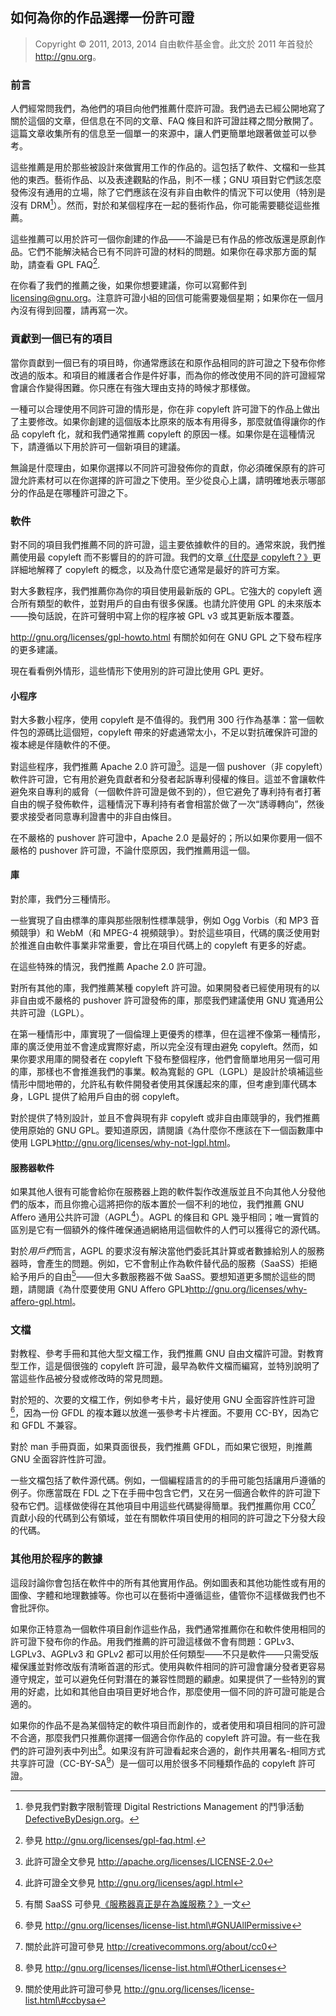 ## 如何為你的作品選擇一份許可證<!--(pandoc) {#pandoc_license-recommendations}(pandoc)--> <!--(po)2018-01-01 05:57+0000,2019-07-28 16:25+0800,licenses/po/license-recommendations.pot(po)-->

> Copyright © 2011, 2013, 2014 自由軟件基金會。此文於 2011 年首發於 <http://gnu.org>。

### 前言

人們經常問我們，為他們的項目向他們推薦什麼許可證。我們過去已經公開地寫了關於這個的文章，但信息在不同的文章、FAQ 條目和許可證註釋之間分散開了。這篇文章收集所有的信息至一個單一的來源中，讓人們更簡單地跟著做並可以參考。

這些推薦是用於那些被設計來做實用工作的作品的。這包括了軟件、文檔和一些其他的東西。藝術作品、以及表達觀點的作品，則不一樣；GNU 項目對它們該怎麼發佈沒有通用的立場，除了它們應該在沒有非自由軟件的情況下可以使用（特別是沒有 DRM[^recon-1]）。然而，對於和某個程序在一起的藝術作品，你可能需要聽從這些推薦。

這些推薦可以用於許可一個你創建的作品——不論是已有作品的修改版還是原創作品。它們不能解決結合已有不同許可證的材料的問題。如果你在尋求那方面的幫助，請查看 GPL FAQ[^recon-2].

在你看了我們的推薦之後，如果你想要建議，你可以寫郵件到 <licensing@gnu.org>。注意許可證小組的回信可能需要幾個星期；如果你在一個月內沒有得到回覆，請再寫一次。

### 貢獻到一個已有的項目

當你貢獻到一個已有的項目時，你通常應該在和原作品相同的許可證之下發布你修改過的版本。和項目的維護者合作是件好事，而為你的修改使用不同的許可證經常會讓合作變得困難。你只應在有強大理由支持的時候才那樣做。

一種可以合理使用不同許可證的情形是，你在非 copyleft 許可證下的作品上做出了主要修改。如果你創建的這個版本比原來的版本有用得多，那麼就值得讓你的作品 copyleft 化，就和我們通常推薦 copyleft 的原因一樣。如果你是在這種情況下，請遵循以下用於許可一個新項目的建議。

無論是什麼理由，如果你選擇以不同許可證發佈你的貢獻，你必須確保原有的許可證允許素材可以在你選擇的許可證之下使用。至少從良心上講，請明確地表示哪部分的作品是在哪種許可證之下。

### 軟件

對不同的項目我們推薦不同的許可證，這主要依據軟件的目的。通常來說，我們推薦使用最 copyleft 而不影響目的的許可證。我們的文章[《什麼是 copyleft？》](copyleft.md)更詳細地解釋了 copyleft 的概念，以及為什麼它通常是最好的許可方案。

對大多數程序，我們推薦你為你的項目使用最新版的 GPL。它強大的 copyleft 適合所有類型的軟件，並對用戶的自由有很多保護。也請允許使用 GPL 的未來版本——換句話說，在許可聲明中寫上你的程序被 GPL v3 或其更新版本覆蓋。

<http://gnu.org/licenses/gpl-howto.html> 有關於如何在 GNU GPL 之下發布程序的更多建議。

現在看看例外情形，這些情形下使用別的許可證比使用 GPL 更好。

#### 小程序

對大多數小程序，使用 copyleft 是不值得的。我們用 300 行作為基準：當一個軟件包的源碼比這個短，copyleft 帶來的好處通常太小，不足以對抗確保許可證的複本總是伴隨軟件的不便。

對這些程序，我們推薦 Apache 2.0 許可證[^recon-3]。這是一個 pushover（非 copyleft）軟件許可證，它有用於避免貢獻者和分發者起訴專利侵權的條目。這並不會讓軟件避免來自專利的威脅（一個軟件許可證是做不到的），但它避免了專利持有者打著自由的幌子發佈軟件，這種情況下專利持有者會相當於做了一次“誘導轉向”，然後要求接受者同意專利證書中的非自由條目。

在不嚴格的 pushover 許可證中，Apache 2.0 是最好的；所以如果你要用一個不嚴格的 pushover 許可證，不論什麼原因，我們推薦用這一個。

#### 庫

對於庫，我們分三種情形。

一些實現了自由標準的庫與那些限制性標準競爭，例如 Ogg Vorbis（和 MP3 音頻競爭）和 WebM（和 MPEG-4 視頻競爭）。對於這些項目，代碼的廣泛使用對於推進自由軟件事業非常重要，會比在項目代碼上的 copyleft 有更多的好處。

在這些特殊的情況，我們推薦 Apache 2.0 許可證。

對所有其他的庫，我們推薦某種 copyleft 許可證。如果開發者已經使用現有的以非自由或不嚴格的 pushover 許可證發佈的庫，那麼我們建議使用 GNU 寬通用公共許可證（LGPL）。

在第一種情形中，庫實現了一個倫理上更優秀的標準，但在這裡不像第一種情形，庫的廣泛使用並不會達成實際好處，所以完全沒有理由避免 copyleft。然而，如果你要求用庫的開發者在 copyleft 下發布整個程序，他們會簡單地用另一個可用的庫，那樣也不會推進我們的事業。較為寬鬆的 GPL（LGPL）是設計於填補這些情形中間地帶的，允許私有軟件開發者使用其保護起來的庫，但考慮到庫代碼本身，LGPL 提供了給用戶自由的弱 copyleft。

對於提供了特別設計，並且不會與現有非 copyleft 或非自由庫競爭的，我們推薦使用原始的 GNU GPL。要知道原因，請閱讀《為什麼你不應該在下一個函數庫中使用 LGPL》<http://gnu.org/licenses/why-not-lgpl.html>。

#### 服務器軟件

如果其他人很有可能會給你在服務器上跑的軟件製作改進版並且不向其他人分發他們的版本，而且你擔心這將把你的版本置於一個不利的地位，我們推薦 GNU Affero 通用公共許可證（AGPL[^recon-4]）。AGPL 的條目和 GPL 幾乎相同；唯一實質的區別是它有一個額外的條件確保通過網絡用這個軟件的人們可以獲得它的源代碼。

對於*用戶們*而言，AGPL 的要求沒有解決當他們委託其計算或者數據給別人的服務器時，會產生的問題。例如，它不會制止作為軟件替代品的服務（SaaSS）拒絕給予用戶的自由[^recon-5]——但大多數服務器不做 SaaSS。要想知道更多關於這些的問題，請閱讀《為什麼要使用 GNU Affero GPL》<http://gnu.org/licenses/why-affero-gpl.html>。

### 文檔

對教程、參考手冊和其他大型文檔工作，我們推薦 GNU 自由文檔許可證。對教育型工作，這是個很強的 copyleft 許可證，最早為軟件文檔而編寫，並特別說明了當這些作品被分發或修改時的常見問題。

對於短的、次要的文檔工作，例如參考卡片，最好使用 GNU 全面容許性許可證[^recon-6]，因為一份 GFDL 的複本難以放進一張參考卡片裡面。不要用 CC-BY，因為它和 GFDL 不兼容。

對於 man 手冊頁面，如果頁面很長，我們推薦 GFDL，而如果它很短，則推薦 GNU 全面容許性許可證。

一些文檔包括了軟件源代碼。例如，一個編程語言的的手冊可能包括讓用戶遵循的例子。你應當既在 FDL 之下在手冊中包含它們，又在另一個適合軟件的許可證下發布它們。這樣做使得在其他項目中用這些代碼變得簡單。我們推薦你用 CC0[^recon-7] 貢獻小段的代碼到公有領域，並在有關軟件項目使用的相同的許可證之下分發大段的代碼。

### 其他用於程序的數據

這段討論你會包括在軟件中的所有其他實用作品。例如圖表和其他功能性或有用的圖像、字體和地理數據等。你也可以在藝術中遵循這些，儘管你不這樣做我們也不會批評你。

如果你正特意為一個軟件項目創作這些作品，我們通常推薦你在和軟件使用相同的許可證下發布你的作品。用我們推薦的許可證這樣做不會有問題：GPLv3、LGPLv3、AGPLv3 和 GPLv2 都可以用於任何類型——不只是軟件——只需受版權保護並對修改版有清晰首選的形式。使用與軟件相同的許可證會讓分發者更容易遵守規定，並可以避免任何對潛在的兼容性問題的顧慮。如果提供了一些特別的實用的好處，比如和其他自由項目更好地合作，那麼使用一個不同的許可證可能是合適的。

如果你的作品不是為某個特定的軟件項目而創作的，或者使用和項目相同的許可證不合適，那麼我們只推薦你選擇一個適合你作品的 copyleft 許可證。有一些在我們的許可證列表中列出[^recon-8]。如果沒有許可證看起來合適的，創作共用署名-相同方式共享許可證（CC-BY-SA[^recon-9]）是一個可以用於很多不同種類作品的 copyleft 許可證。

 [^recon-1]: 參見我們對數字限制管理 Digital Restrictions Management 的鬥爭活動 [DefectiveByDesign.org](https://DefectiveByDesign.org)。

 [^recon-2]: 參見 <http://gnu.org/licenses/gpl-faq.html>.

 [^recon-3]: 此許可證全文參見 <http://apache.org/licenses/LICENSE-2.0>

 [^recon-4]: 此許可證全文參見 <http://gnu.org/licenses/agpl.html>

 [^recon-5]: 有關 SaaSS 可參見[《服務器真正是在為誰服務？》](who-does-that-server-really-serve.md)一文

 [^recon-6]: 參見 <http://gnu.org/licenses/license-list.html\#GNUAllPermissive>

 [^recon-7]: 關於此許可證可參見 <http://creativecommons.org/about/cc0> 

 [^recon-8]: 參見 <http://gnu.org/licenses/license-list.html\#OtherLicenses>

 [^recon-9]: 關於使用此許可證可參見 <http://gnu.org/licenses/license-list.html\#ccbysa>
